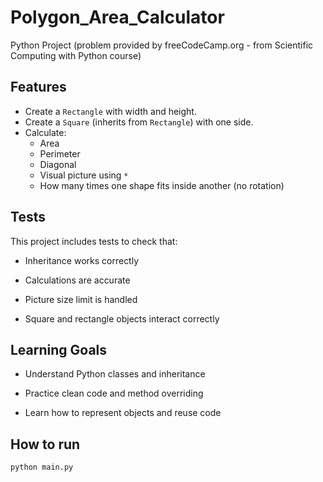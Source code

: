 # Polygon_Area_Calculator
Python Project (problem provided by freeCodeCamp.org - from Scientific Computing with Python course)

## Features
- Create a `Rectangle` with width and height.
- Create a `Square` (inherits from `Rectangle`) with one side.
- Calculate:
  - Area
  - Perimeter
  - Diagonal
  - Visual picture using `*`
  - How many times one shape fits inside another (no rotation)

## Tests
This project includes tests to check that:

- Inheritance works correctly

- Calculations are accurate

- Picture size limit is handled

- Square and rectangle objects interact correctly

## Learning Goals
- Understand Python classes and inheritance

- Practice clean code and method overriding

- Learn how to represent objects and reuse code

## How to run
```bash
python main.py

